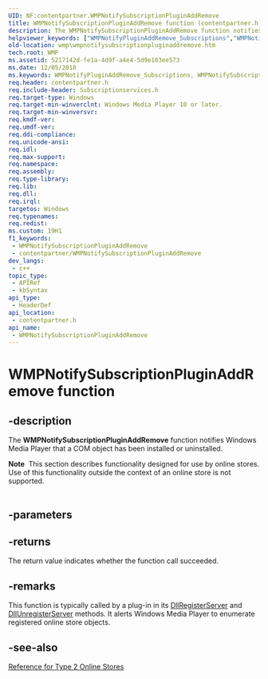 ```yaml
---
UID: NF:contentpartner.WMPNotifySubscriptionPluginAddRemove
title: WMPNotifySubscriptionPluginAddRemove function (contentpartner.h)
description: The WMPNotifySubscriptionPluginAddRemove function notifies Windows Media Player that a COM object has been installed or uninstalled.
helpviewer_keywords: ["WMPNotifyPluginAddRemove_Subscriptions","WMPNotifySubscriptionPluginAddRemove","WMPNotifySubscriptionPluginAddRemove function [Windows Media Player]","contentpartner/WMPNotifySubscriptionPluginAddRemove","wmp.wmpnotifysubscriptionpluginaddremove"]
old-location: wmp\wmpnotifysubscriptionpluginaddremove.htm
tech.root: WMP
ms.assetid: 5217142d-fe1a-4d9f-a4e4-5d9e103ee573
ms.date: 12/05/2018
ms.keywords: WMPNotifyPluginAddRemove_Subscriptions, WMPNotifySubscriptionPluginAddRemove, WMPNotifySubscriptionPluginAddRemove function [Windows Media Player], contentpartner/WMPNotifySubscriptionPluginAddRemove, wmp.wmpnotifysubscriptionpluginaddremove
req.header: contentpartner.h
req.include-header: Subscriptionservices.h
req.target-type: Windows
req.target-min-winverclnt: Windows Media Player 10 or later.
req.target-min-winversvr: 
req.kmdf-ver: 
req.umdf-ver: 
req.ddi-compliance: 
req.unicode-ansi: 
req.idl: 
req.max-support: 
req.namespace: 
req.assembly: 
req.type-library: 
req.lib: 
req.dll: 
req.irql: 
targetos: Windows
req.typenames: 
req.redist: 
ms.custom: 19H1
f1_keywords:
 - WMPNotifySubscriptionPluginAddRemove
 - contentpartner/WMPNotifySubscriptionPluginAddRemove
dev_langs:
 - c++
topic_type:
 - APIRef
 - kbSyntax
api_type:
 - HeaderDef
api_location:
 - contentpartner.h
api_name:
 - WMPNotifySubscriptionPluginAddRemove
---
```


# WMPNotifySubscriptionPluginAddRemove function


## -description

The <b>WMPNotifySubscriptionPluginAddRemove</b> function notifies Windows Media Player that a COM object has been installed or uninstalled.
<div class="alert"><b>Note</b>  This section describes functionality designed for use by online stores. Use of this functionality outside the context of an online store is not supported.</div><div> </div>

## -parameters

## -returns

The return value indicates whether the function call succeeded.

## -remarks

This function is typically called by a plug-in in its <a href="https://docs.microsoft.com/windows/desktop/api/olectl/nf-olectl-dllregisterserver">DllRegisterServer</a> and <a href="https://docs.microsoft.com/windows/desktop/api/olectl/nf-olectl-dllunregisterserver">DllUnregisterServer</a> methods. It alerts Windows Media Player to enumerate registered online store objects.

## -see-also

<a href="https://docs.microsoft.com/windows/desktop/WMP/reference-for-type-2-online-stores">Reference for Type 2 Online Stores</a>


